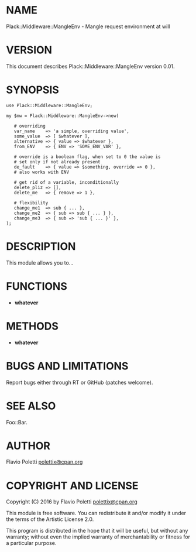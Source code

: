 # NAME

Plack::Middleware::MangleEnv - Mangle request environment at will

# VERSION

This document describes Plack::Middleware::MangleEnv version 0.01.

# SYNOPSIS

    use Plack::Middleware::MangleEnv;

    my $mw = Plack::Middleware::MangleEnv->new(

       # overriding
       var_name    => 'a simple, overriding value',
       some_value  => [ $whatever ],
       alternative => { value => $whatever },
       from_ENV    => { ENV => 'SOME_ENV_VAR' },

       # override is a boolean flag, when set to 0 the value is
       # set only if not already present
       de_fault    => { value => $something, override => 0 },
       # also works with ENV

       # get rid of a variable, inconditionally
       delete_pliz => [],
       delete_me   => { remove => 1 },

       # flexibility
       change_me1  => sub { ... },
       change_me2  => { sub => sub { ... } },
       change_me3  => { sub => 'sub { ... }' },
    );

# DESCRIPTION

This module allows you to...

# FUNCTIONS

- **whatever**

# METHODS

- **whatever**

# BUGS AND LIMITATIONS

Report bugs either through RT or GitHub (patches welcome).

# SEE ALSO

Foo::Bar.

# AUTHOR

Flavio Poletti <polettix@cpan.org>

# COPYRIGHT AND LICENSE

Copyright (C) 2016 by Flavio Poletti <polettix@cpan.org>

This module is free software. You can redistribute it and/or modify it
under the terms of the Artistic License 2.0.

This program is distributed in the hope that it will be useful, but
without any warranty; without even the implied warranty of
merchantability or fitness for a particular purpose.
